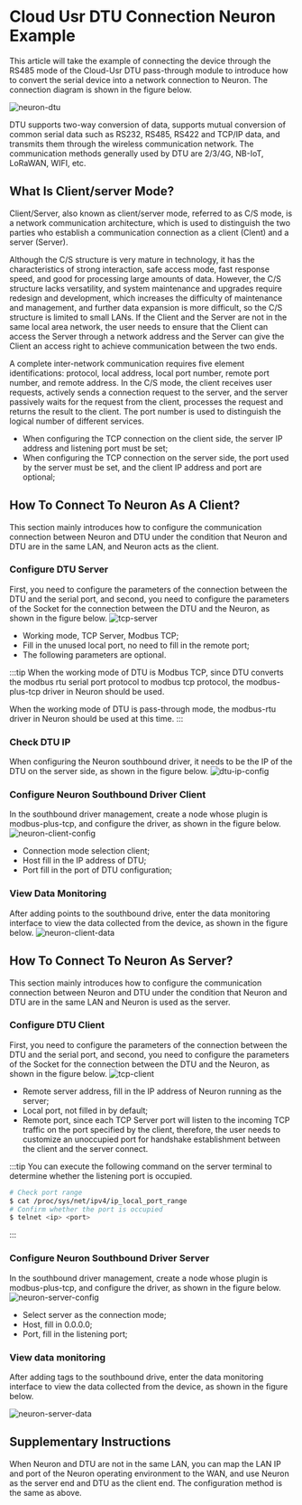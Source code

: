 # Cloud Usr DTU Connection Neuron Example

This article will take the example of connecting the device through the RS485 mode of the Cloud-Usr DTU pass-through module to introduce how to convert the serial device into a network connection to Neuron. The connection diagram is shown in the figure below.

![neuron-dtu](./assets/neuron-dtu.png)

DTU supports two-way conversion of data, supports mutual conversion of common serial data such as RS232, RS485, RS422 and TCP/IP data, and transmits them through the wireless communication network. The communication methods generally used by DTU are 2/3/4G, NB-IoT, LoRaWAN, WIFI, etc.

## What Is Client/server Mode?

Client/Server, also known as client/server mode, referred to as C/S mode, is a network communication architecture, which is used to distinguish the two parties who establish a communication connection as a client (Clent) and a server (Server).

Although the C/S structure is very mature in technology, it has the characteristics of strong interaction, safe access mode, fast response speed, and good for processing large amounts of data. However, the C/S structure lacks versatility, and system maintenance and upgrades require redesign and development, which increases the difficulty of maintenance and management, and further data expansion is more difficult, so the C/S structure is limited to small LANs. If the Client and the Server are not in the same local area network, the user needs to ensure that the Client can access the Server through a network address and the Server can give the Client an access right to achieve communication between the two ends.

A complete inter-network communication requires five element identifications: protocol, local address, local port number, remote port number, and remote address. In the C/S mode, the client receives user requests, actively sends a connection request to the server, and the server passively waits for the request from the client, processes the request and returns the result to the client. The port number is used to distinguish the logical number of different services.

* When configuring the TCP connection on the client side, the server IP address and listening port must be set;
* When configuring the TCP connection on the server side, the port used by the server must be set, and the client IP address and port are optional;

## How To Connect To Neuron As A Client?

This section mainly introduces how to configure the communication connection between Neuron and DTU under the condition that Neuron and DTU are in the same LAN, and Neuron acts as the client.

### Configure DTU Server

First, you need to configure the parameters of the connection between the DTU and the serial port, and second, you need to configure the parameters of the Socket for the connection between the DTU and the Neuron, as shown in the figure below.
![tcp-server](./assets/tcp-server.png)

* Working mode, TCP Server, Modbus TCP;
* Fill in the unused local port, no need to fill in the remote port;
* The following parameters are optional.

:::tip
When the working mode of DTU is Modbus TCP, since DTU converts the modbus rtu serial port protocol to modbus tcp protocol, the modbus-plus-tcp driver in Neuron should be used.

When the working mode of DTU is pass-through mode, the modbus-rtu driver in Neuron should be used at this time.
:::

### Check DTU IP

When configuring the Neuron southbound driver, it needs to be the IP of the DTU on the server side, as shown in the figure below.
![dtu-ip-config](./assets/dtu-ip-config.png)

### Configure Neuron Southbound Driver Client

In the southbound driver management, create a node whose plugin is modbus-plus-tcp, and configure the driver, as shown in the figure below.
![neuron-client-config](./assets/neuron-client-config.png)

* Connection mode selection client;
* Host fill in the IP address of DTU;
* Port fill in the port of DTU configuration;

### View Data Monitoring

After adding points to the southbound drive, enter the data monitoring interface to view the data collected from the device, as shown in the figure below.
![neuron-client-data](./assets/neuron-client-data.png)

## How To Connect To Neuron As Server?

This section mainly introduces how to configure the communication connection between Neuron and DTU under the condition that Neuron and DTU are in the same LAN and Neuron is used as the server.

### Configure DTU Client

First, you need to configure the parameters of the connection between the DTU and the serial port, and second, you need to configure the parameters of the Socket for the connection between the DTU and the Neuron, as shown in the figure below.
![tcp-client](./assets/tcp-client.png)

* Remote server address, fill in the IP address of Neuron running as the server;
* Local port, not filled in by default;
* Remote port, since each TCP Server port will listen to the incoming TCP traffic on the port specified by the client, therefore, the user needs to customize an unoccupied port for handshake establishment between the client and the server connect.

:::tip
You can execute the following command on the server terminal to determine whether the listening port is occupied.

```bash
# Check port range
$ cat /proc/sys/net/ipv4/ip_local_port_range
# Confirm whether the port is occupied
$ telnet <ip> <port>
```
:::

### Configure Neuron Southbound Driver Server

In the southbound driver management, create a node whose plugin is modbus-plus-tcp, and configure the driver, as shown in the figure below.
![neuron-server-config](./assets/neuron-server-config.png)

* Select server as the connection mode;
* Host, fill in 0.0.0.0;
* Port, fill in the listening port;

### View data monitoring

After adding tags to the southbound drive, enter the data monitoring interface to view the data collected from the device, as shown in the figure below.

![neuron-server-data](./assets/neuron-server-data.png)

## Supplementary Instructions

When Neuron and DTU are not in the same LAN, you can map the LAN IP and port of the Neuron operating environment to the WAN, and use Neuron as the server end and DTU as the client end. The configuration method is the same as above.
